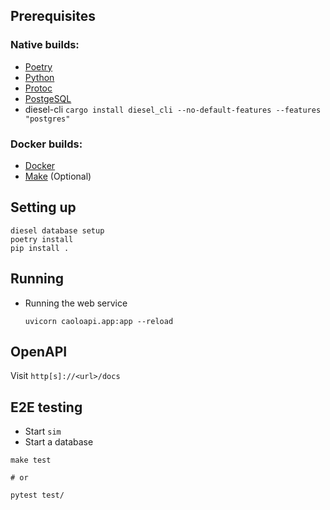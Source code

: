 ## Prerequisites

### Native builds:

-   [Poetry](https://python-poetry.org/docs/)
-   [Python](https://python.org/)
-   [Protoc](https://grpc.io/docs/protoc-installation/)
-   [PostgeSQL](https://www.postgresql.org/)
-   diesel-cli `cargo install diesel_cli --no-default-features --features "postgres"`

### Docker builds:

-   [Docker](https://www.docker.com/)
-   [Make](https://www.gnu.org/software/make/) (Optional)

## Setting up

```
diesel database setup
poetry install
pip install .
```

## Running

-   Running the web service

    ```
    uvicorn caoloapi.app:app --reload
    ```

## OpenAPI

Visit `http[s]://<url>/docs`

## E2E testing

- Start `sim`
- Start a database

```
make test

# or

pytest test/
```
